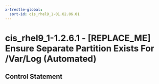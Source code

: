 ```yaml
---
x-trestle-global:
  sort-id: cis_rhel9_1-01.02.06.01
---
```


# cis_rhel9_1-1.2.6.1 - \[REPLACE_ME\] Ensure Separate Partition Exists For /Var/Log (Automated)

## Control Statement
